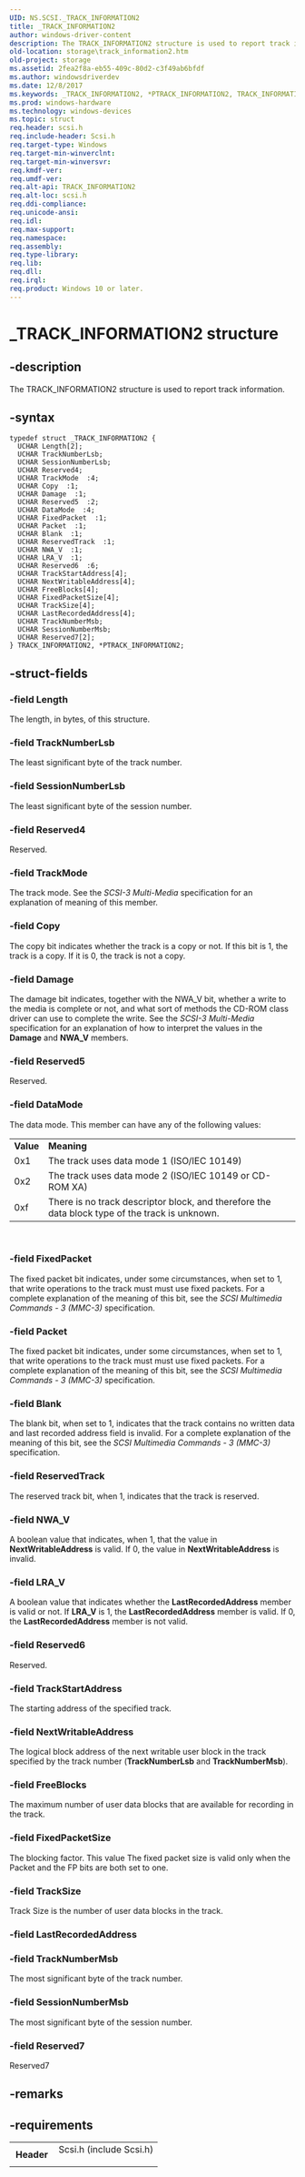 ```yaml
---
UID: NS.SCSI._TRACK_INFORMATION2
title: _TRACK_INFORMATION2
author: windows-driver-content
description: The TRACK_INFORMATION2 structure is used to report track information.
old-location: storage\track_information2.htm
old-project: storage
ms.assetid: 2fea2f8a-eb55-409c-80d2-c3f49ab6bfdf
ms.author: windowsdriverdev
ms.date: 12/8/2017
ms.keywords: _TRACK_INFORMATION2, *PTRACK_INFORMATION2, TRACK_INFORMATION2
ms.prod: windows-hardware
ms.technology: windows-devices
ms.topic: struct
req.header: scsi.h
req.include-header: Scsi.h
req.target-type: Windows
req.target-min-winverclnt: 
req.target-min-winversvr: 
req.kmdf-ver: 
req.umdf-ver: 
req.alt-api: TRACK_INFORMATION2
req.alt-loc: scsi.h
req.ddi-compliance: 
req.unicode-ansi: 
req.idl: 
req.max-support: 
req.namespace: 
req.assembly: 
req.type-library: 
req.lib: 
req.dll: 
req.irql: 
req.product: Windows 10 or later.
---
```


# _TRACK_INFORMATION2 structure



## -description
The TRACK_INFORMATION2 structure is used to report track information.



## -syntax

````
typedef struct _TRACK_INFORMATION2 {
  UCHAR Length[2];
  UCHAR TrackNumberLsb;
  UCHAR SessionNumberLsb;
  UCHAR Reserved4;
  UCHAR TrackMode  :4;
  UCHAR Copy  :1;
  UCHAR Damage  :1;
  UCHAR Reserved5  :2;
  UCHAR DataMode  :4;
  UCHAR FixedPacket  :1;
  UCHAR Packet  :1;
  UCHAR Blank  :1;
  UCHAR ReservedTrack  :1;
  UCHAR NWA_V  :1;
  UCHAR LRA_V  :1;
  UCHAR Reserved6  :6;
  UCHAR TrackStartAddress[4];
  UCHAR NextWritableAddress[4];
  UCHAR FreeBlocks[4];
  UCHAR FixedPacketSize[4];
  UCHAR TrackSize[4];
  UCHAR LastRecordedAddress[4];
  UCHAR TrackNumberMsb;
  UCHAR SessionNumberMsb;
  UCHAR Reserved7[2];
} TRACK_INFORMATION2, *PTRACK_INFORMATION2;
````


## -struct-fields

### -field Length

The length, in bytes, of this structure.


### -field TrackNumberLsb

The least significant byte of the track number.


### -field SessionNumberLsb

The least significant byte of the session number.


### -field Reserved4

Reserved.


### -field TrackMode

The track mode. See the <i>SCSI-3 Multi-Media </i>specification for an explanation of meaning of this member.


### -field Copy

The copy bit indicates whether the track is a copy or not. If this bit is 1, the track is a copy. If it is 0, the track is not a copy.


### -field Damage

The damage bit indicates, together with the NWA_V bit, whether a write to the media is complete or not, and what sort of methods the CD-ROM class driver can use to complete the write. See the <i>SCSI-3 Multi-Media </i>specification for an explanation of how to interpret the values in the <b>Damage</b> and <b>NWA_V</b> members.


### -field Reserved5

Reserved.


### -field DataMode

The data mode. This member can have any of the following values:

<table>
<tr>
<td>
<b>Value</b>

</td>
<td>
<b>Meaning</b>

</td>
</tr>
<tr>
<td>
0x1

</td>
<td>
The track uses data mode 1 (ISO/IEC 10149)

</td>
</tr>
<tr>
<td>
0x2

</td>
<td>
The track uses data mode 2 (ISO/IEC 10149 or CD-ROM XA)

</td>
</tr>
<tr>
<td>
0xf

</td>
<td>
There is no track descriptor block, and therefore the data block type of the track is unknown.

</td>
</tr>
</table>
 


### -field FixedPacket

The fixed packet bit indicates, under some circumstances, when set to 1, that write operations to the track must must use fixed packets. For a complete explanation of the meaning of this bit, see the <i>SCSI Multimedia Commands - 3 (MMC-3)</i> specification.


### -field Packet

The fixed packet bit indicates, under some circumstances, when set to 1, that write operations to the track must must use fixed packets. For a complete explanation of the meaning of this bit, see the <i>SCSI Multimedia Commands - 3 (MMC-3)</i> specification.


### -field Blank

The blank bit, when set to 1, indicates that the track contains no written data and last recorded address field is invalid. For a complete explanation of the meaning of this bit, see the <i>SCSI Multimedia Commands - 3 (MMC-3)</i> specification.


### -field ReservedTrack

The reserved track bit, when 1, indicates that the track is reserved.


### -field NWA_V

A boolean value that indicates, when 1, that the value in <b>NextWritableAddress</b> is valid. If 0, the value in <b>NextWritableAddress</b> is invalid.


### -field LRA_V

A boolean value that indicates whether the <b>LastRecordedAddress</b> member is valid or not. If <b>LRA_V</b> is 1, the <b>LastRecordedAddress</b> member is valid. If 0, the <b>LastRecordedAddress</b> member is not valid.


### -field Reserved6

Reserved.


### -field TrackStartAddress

The starting address of the specified track.


### -field NextWritableAddress

The logical block address of the next writable user block in the track specified by the track number (<b>TrackNumberLsb</b> and <b>TrackNumberMsb</b>).


### -field FreeBlocks

The maximum number of user data blocks that are available for recording in the track.


### -field FixedPacketSize

The blocking factor. This value The fixed packet size is valid only when the Packet and the FP bits are both set to one.


### -field TrackSize

Track Size is the number of user data blocks in the track.


### -field LastRecordedAddress


### -field TrackNumberMsb

The most significant byte of the track number.


### -field SessionNumberMsb

The most significant byte of the session number.


### -field Reserved7

Reserved7


## -remarks


## -requirements
<table>
<tr>
<th width="30%">
Header

</th>
<td width="70%">
<dl>
<dt>Scsi.h (include Scsi.h)</dt>
</dl>
</td>
</tr>
</table>